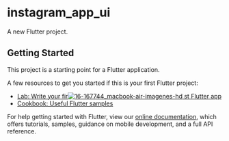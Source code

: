 # instagram_app_ui

A new Flutter project.

## Getting Started

This project is a starting point for a Flutter application.

A few resources to get you started if this is your first Flutter project:

- [Lab: Write your fir![16-167744_macbook-air-imagenes-hd](https://user-images.githubusercontent.com/87593543/130353529-55cc857b-4804-44db-b5c3-34f39b4ab50a.jpg)
st Flutter app](https://flutter.dev/docs/get-started/codelab)
- [Cookbook: Useful Flutter samples](https://flutter.dev/docs/cookbook)

For help getting started with Flutter, view our
[online documentation](https://flutter.dev/docs), which offers tutorials,
samples, guidance on mobile development, and a full API reference.
